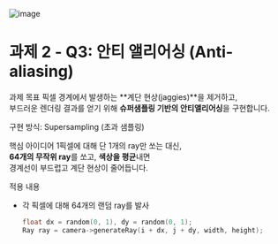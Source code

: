 ![image](https://github.com/user-attachments/assets/f70242b7-02b6-4d76-9b82-5699eb50971b)
# 과제 2 - Q3: 안티 앨리어싱 (Anti-aliasing)

 과제 목표
픽셀 경계에서 발생하는 **계단 현상(jaggies)**을 제거하고,  
부드러운 렌더링 결과를 얻기 위해 **슈퍼샘플링 기반의 안티앨리어싱**을 구현합니다.



구현 방식: Supersampling (초과 샘플링)

 핵심 아이디어
1픽셀에 대해 단 1개의 ray만 쏘는 대신,  
**64개의 무작위 ray**를 쏘고, **색상을 평균**내면  
경계선이 부드럽고 계단 현상이 줄어듭니다.

 적용 내용
- 각 픽셀에 대해 64개의 랜덤 ray를 발사
  ```cpp
  float dx = random(0, 1), dy = random(0, 1);
  Ray ray = camera->generateRay(i + dx, j + dy, width, height);
